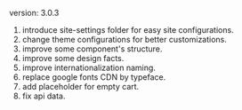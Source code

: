 version: 3.0.3

1. introduce site-settings folder for easy site configurations.
2. change theme configurations for better customizations.
3. improve some component's structure.
4. improve some design facts.
5. improve internationalization naming.
6. replace google fonts CDN by typeface.
7. add placeholder for empty cart.
8. fix api data.
